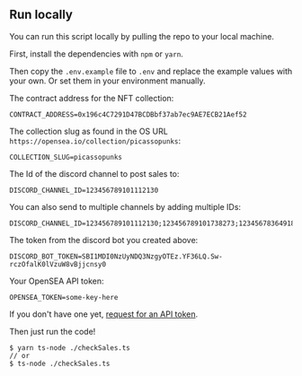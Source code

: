 ## Run locally

You can run this script locally by pulling the repo to your local machine.

First, install the dependencies with `npm` or `yarn`.

Then copy the `.env.example` file to `.env` and replace the example values with your own. Or set them in your environment manually.

The contract address for the NFT collection:
```
CONTRACT_ADDRESS=0x196c4C7291D47BCDBbf37ab7ec9AE7ECB21Aef52
```

The collection slug as found in the OS URL `https://opensea.io/collection/picassopunks`:
```
COLLECTION_SLUG=picassopunks
```

The Id of the discord channel to post sales to:
```
DISCORD_CHANNEL_ID=123456789101112130
```

You can also send to multiple channels by adding multiple IDs:
```
DISCORD_CHANNEL_ID=123456789101112130;123456789101738273;123456783649182736
```

The token from the discord bot you created above:
```
DISCORD_BOT_TOKEN=SBI1MDI0NzUyNDQ3NzgyOTEz.YF36LQ.Sw-rczOfalK0lVzuW8vBjjcnsy0
```

Your OpenSEA API token:
```
OPENSEA_TOKEN=some-key-here
```

 If you don't have one yet, [request for an API token](https://docs.opensea.io/reference/request-an-api-key).

Then just run the code!
```
$ yarn ts-node ./checkSales.ts
// or
$ ts-node ./checkSales.ts
```
